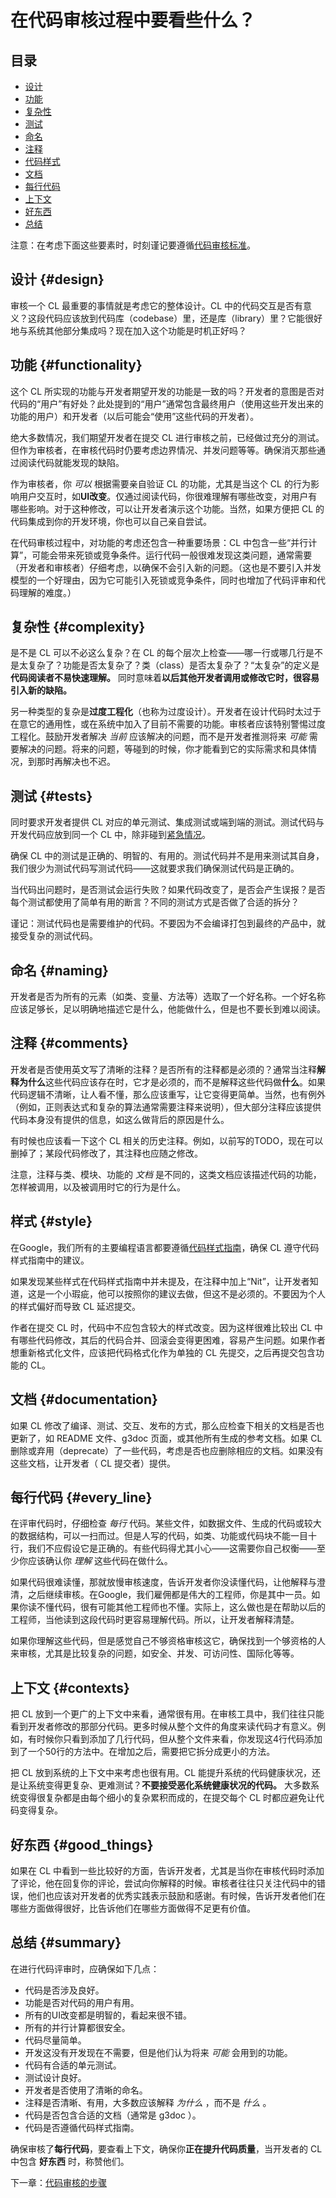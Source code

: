# 在代码审核过程中要看些什么？

## 目录
*   [设计](#design)
*   [功能](#functionality)
*   [复杂性](#complexity)
*   [测试](#Tests)
*   [命名](#naming)
*   [注释](#comments)
*   [代码样式](#tests)
*   [文档](#documentation)
*   [每行代码](#every_line)
*   [上下文](#contexts)
*   [好东西](#good_things)
*   [总结](#summary)


注意：在考虑下面这些要素时，时刻谨记要遵循[代码审核标准](standard.md)。

## 设计 {#design}

审核一个 CL 最重要的事情就是考虑它的整体设计。CL 中的代码交互是否有意义？这段代码应该放到代码库（codebase）里，还是库（library）里？它能很好地与系统其他部分集成吗？现在加入这个功能是时机正好吗？

## 功能 {#functionality}

这个 CL 所实现的功能与开发者期望开发的功能是一致的吗？开发者的意图是否对代码的“用户”有好处？此处提到的“用户”通常包含最终用户（使用这些开发出来的功能的用户）和开发者（以后可能会“使用”这些代码的开发者）。

绝大多数情况，我们期望开发者在提交 CL 进行审核之前，已经做过充分的测试。但作为审核者，在审核代码时仍要考虑边界情况、并发问题等等。确保消灭那些通过阅读代码就能发现的缺陷。

作为审核者，你 *可以* 根据需要亲自验证 CL 的功能，尤其是当这个 CL 的行为影响用户交互时，如**UI改变**。仅通过阅读代码，你很难理解有哪些改变，对用户有哪些影响。对于这种修改，可以让开发者演示这个功能。当然，如果方便把 CL 的代码集成到你的开发环境，你也可以自己亲自尝试。

在代码审核过程中，对功能的考虑还包含一种重要场景：CL 中包含一些“并行计算”，可能会带来死锁或竞争条件。运行代码一般很难发现这类问题，通常需要（开发者和审核者）仔细考虑，以确保不会引入新的问题。（这也是不要引入并发模型的一个好理由，因为它可能引入死锁或竞争条件，同时也增加了代码评审和代码理解的难度。）


## 复杂性 {#complexity}

是不是 CL 可以不必这么复杂？在 CL 的每个层次上检查——哪一行或哪几行是不是太复杂了？功能是否太复杂了？类（class）是否太复杂了？“太复杂”的定义是**代码阅读者不易快速理解。** 同时意味着**以后其他开发者调用或修改它时，很容易引入新的缺陷。**

另一种类型的复杂是**过度工程化**（也称为过度设计）。开发者在设计代码时太过于在意它的通用性，或在系统中加入了目前不需要的功能。审核者应该特别警惕过度工程化。鼓励开发者解决 *当前* 应该解决的问题，而不是开发者推测将来 *可能* 需要解决的问题。将来的问题，等碰到的时候，你才能看到它的实际需求和具体情况，到那时再解决也不迟。

## 测试 {#tests}

同时要求开发者提供 CL 对应的单元测试、集成测试或端到端的测试。测试代码与开发代码应放到同一个 CL 中，除非碰到[紧急情况](../emergencies.md)。

确保 CL 中的测试是正确的、明智的、有用的。测试代码并不是用来测试其自身，我们很少为测试代码写测试代码——这就要求我们确保测试代码是正确的。

当代码出问题时，是否测试会运行失败？如果代码改变了，是否会产生误报？是否每个测试都使用了简单有用的断言？不同的测试方式是否做了合适的拆分？

谨记：测试代码也是需要维护的代码。不要因为不会编译打包到最终的产品中，就接受复杂的测试代码。

## 命名 {#naming}

开发者是否为所有的元素（如类、变量、方法等）选取了一个好名称。一个好名称应该足够长，足以明确地描述它是什么，他能做什么，但是也不要长到难以阅读。

## 注释 {#comments}

开发者是否使用英文写了清晰的注释？是否所有的注释都是必须的？通常当注释**解释为什么**这些代码应该存在时，它才是必须的，而不是解释这些代码做**什么**。如果代码逻辑不清晰，让人看不懂，那么应该重写，让它变得更简单。当然，也有例外（例如，正则表达式和复杂的算法通常需要注释来说明），但大部分注释应该提供代码本身没有提供的信息，如这么做背后的原因是什么。

有时候也应该看一下这个 CL 相关的历史注释。例如，以前写的TODO，现在可以删掉了；某段代码修改了，其注释也应随之修改。

注意，注释与类、模块、功能的 *文档* 是不同的，这类文档应该描述代码的功能，怎样被调用，以及被调用时它的行为是什么。

## 样式 {#style}

在Google，我们所有的主要编程语言都要遵循[代码样式指南](http://google.github.io/styleguide/)，确保 CL 遵守代码样式指南中的建议。

如果发现某些样式在代码样式指南中并未提及，在注释中加上“Nit”，让开发者知道，这是一个小瑕疵，他可以按照你的建议去做，但这不是必须的。不要因为个人的样式偏好而导致 CL 延迟提交。

作者在提交 CL 时，代码中不应包含较大的样式改变。因为这样很难比较出 CL 中有哪些代码修改，其后的代码合并、回滚会变得更困难，容易产生问题。如果作者想重新格式化文件，应该把代码格式化作为单独的 CL 先提交，之后再提交包含功能的 CL。

## 文档 {#documentation}

如果 CL 修改了编译、测试、交互、发布的方式，那么应检查下相关的文档是否也更新了，如 README 文件、g3doc 页面，或其他所有生成的参考文档。如果 CL 删除或弃用（deprecate）了一些代码，考虑是否也应删除相应的文档。如果没有这些文档，让开发者（ CL 提交者）提供。

## 每行代码 {#every_line}

在评审代码时，仔细检查 *每行* 代码。某些文件，如数据文件、生成的代码或较大的数据结构，可以一扫而过。但是人写的代码，如类、功能或代码块不能一目十行，我们不应假设它是正确的。有些代码得尤其小心——这需要你自己权衡——至少你应该确认你 *理解* 这些代码在做什么。

如果代码很难读懂，那就放慢审核速度，告诉开发者你没读懂代码，让他解释与澄清，之后继续审核。在Google，我们雇佣都是伟大的工程师，你是其中一员。如果你读不懂代码，很有可能其他工程师也不懂。实际上，这么做也是在帮助以后的工程师，当他读到这段代码时更容易理解代码。所以，让开发者解释清楚。

如果你理解这些代码，但是感觉自己不够资格审核这它，确保找到一个够资格的人来审核，尤其是比较复杂的问题，如安全、并发、可访问性、国际化等等。

## 上下文 {#contexts}

把 CL 放到一个更广的上下文中来看，通常很有用。在审核工具中，我们往往只能看到开发者修改的那部分代码。更多时候从整个文件的角度来读代码才有意义。例如，有时候你只看到添加了几行代码，但从整个文件来看，你发现这4行代码添加到了一个50行的方法中。在增加之后，需要把它拆分成更小的方法。

把 CL 放到系统的上下文中来考虑也很有用。CL 能提升系统的代码健康状况，还是让系统变得更复杂、更难测试？**不要接受恶化系统健康状况的代码。** 大多数系统变得很复杂都是由每个细小的复杂累积而成的，在提交每个 CL 时都应避免让代码变得复杂。

## 好东西 {#good_things}

如果在 CL 中看到一些比较好的方面，告诉开发者，尤其是当你在审核代码时添加了评论，他在回复你的评论，尝试向你解释的时候。审核者往往只关注代码中的错误，他们也应该对开发者的优秀实践表示鼓励和感谢。有时候，告诉开发者他们在哪些方面做得很好，比告诉他们在哪些方面做得不足更有价值。

## 总结 {#summary}

在进行代码评审时，应确保如下几点：
-   代码是否涉及良好。
-   功能是否对代码的用户有用。
-   所有的UI改变都是明智的，看起来很不错。
-   所有的并行计算都很安全。
-   代码尽量简单。
-   开发这没有开发现在不需要，但是他们认为将来 *可能* 会用到的功能。
-   代码有合适的单元测试。
-   测试设计良好。
-   开发者是否使用了清晰的命名。
-   注释是否清晰、有用，大多数应该解释 *为什么* ，而不是 *什么* 。
-   代码是否包含合适的文档（通常是 g3doc ）。
-   代码是否遵循代码样式指南。

确保审核了**每行代码**，要查看上下文，确保你**正在提升代码质量**，当开发者的 CL 中包含 **好东西** 时，称赞他们。

下一章：[代码审核的步骤](navigate.md)
